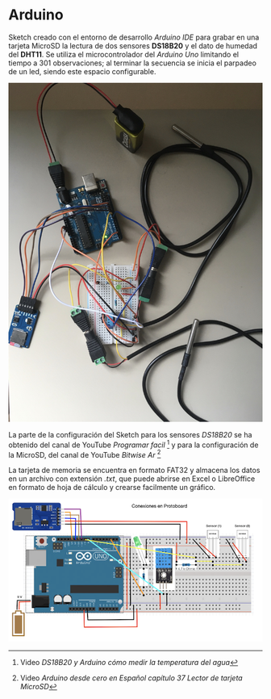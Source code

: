 # Arduino
Sketch creado con el entorno de desarrollo *Arduino IDE* para grabar en una tarjeta MicroSD la lectura de dos sensores **DS18B20** y el dato de humedad del **DHT11**. Se utiliza el microcontrolador del *Arduino Uno* limitando el tiempo a 301 observaciones; al terminar la secuencia se inicia el parpadeo de un led, siendo este espacio configurable.  
  
  
![Fig. Foto del prototipo](https://github.com/juanselastra/Arduino/blob/master/IMG_01.jpg?raw=true "Foto del prototipo")  
  
  
La parte de la configuración del Sketch para los sensores *DS18B20* se ha obtenido del canal de YouTube *Programar facil* [^1] y para la configuración de la MicroSD, del canal de YouTube *Bitwise Ar* [^2]  
  
[^1]:Video *DS18B20 y Arduino cómo medir la temperatura del agua*  
[^2]:Video *Arduino desde cero en Español capítulo 37 Lector de tarjeta MicroSD*  
  
La tarjeta de memoria se encuentra en formato FAT32 y almacena los datos en un archivo con extensión *.txt*, que puede abrirse en Excel o LibreOffice en formato de hoja de cálculo y crearse facilmente un gráfico.  
  
![Fig. Esquema gráfico del prototipo](https://github.com/juanselastra/Arduino/blob/master/ConexProtoboard.png?raw=true "Esquema gráfico del prototipo")  


